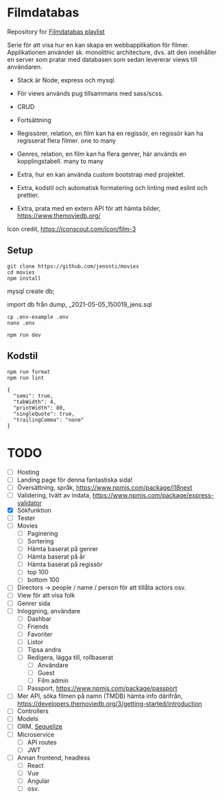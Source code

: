 # Filmdatabas

Repository for [Filmdatabas playlist](https://youtube.com/playlist?list=PLgGdkZQ59lsVQSSSn7hPeDfwww928A7Fr)

Serie för att visa hur en kan skapa en webbapplikation för filmer.
Applikationen använder sk. monolithic architecture, dvs. att den innehåller en server som pratar med databasen som sedan levererar views till användaren.

-   Stack är Node, express och mysql.
-   För views används pug tillsammans med sass/scss.
-   CRUD

-   Fortsättning
-   Regissörer, relation, en film kan ha en regissör, en regissör kan ha regisserat flera filmer. one to many
-   Genres, relation, en film kan ha flera genrer, här används en kopplingstabell. many to many

-   Extra, hur en kan använda custom bootstrap med projektet.
-   Extra, kodstil och automatisk formatering och linting med eslint och prettier.
-   Extra, prata med en extern API för att hämta bilder, https://www.themoviedb.org/

Icon credit, https://iconscout.com/icon/film-3

## Setup

```
git clone https://github.com/jensnti/movies
cd movies
npm install
```

mysql create db;

import db från dump, \_2021-05-05_150019_jens.sql

```
cp .env-example .env
nano .env
```

```
npm run dev
```

## Kodstil

```
npm run format
npm run lint
```

```
{
  "semi": true,
  "tabWidth": 4,
  "printWidth": 80,
  "singleQuote": true,
  "trailingComma": "none"
}
```

# TODO

-   [ ] Hosting
-   [ ] Landing page för denna fantastiska sida!
-   [ ] Översättning, språk, https://www.npmjs.com/package/i18next
-   [ ] Validering, tvätt av indata, https://www.npmjs.com/package/express-validator
-   [x] Sökfunktion
-   [ ] Tester
-   [ ] Movies
    -   [ ] Paginering
    -   [ ] Sortering
    -   [ ] Hämta baserat på genrer
    -   [ ] Hämta baserat på år
    -   [ ] Hämta baserat på regissör
    -   [ ] top 100
    -   [ ] bottom 100
-   [ ] Directors -> people / name / person för att tillåta actors osv.
-   [ ] View för att visa folk
-   [ ] Genrer sida
-   [ ] Inloggning, användare
    -   [ ] Dashbar
    -   [ ] Friends
    -   [ ] Favoriter
    -   [ ] Listor
    -   [ ] Tipsa andra
    -   [ ] Redigera, lägga till, rollbaserat
        -   [ ] Användare
        -   [ ] Guest
        -   [ ] Film admin
    -   [ ] Passport, https://www.npmjs.com/package/passport
-   [ ] Mer API, söka filmen på namn (TMDB) hämta info därifrån, https://developers.themoviedb.org/3/getting-started/introduction
-   [ ] Controllers
-   [ ] Models
-   [ ] ORM, [Sequelize](https://sequelize.org/)
-   [ ] Microservice
    -   [ ] API routes
    -   [ ] JWT
-   [ ] Annan frontend, headless
    -   [ ] React
    -   [ ] Vue
    -   [ ] Angular
    -   [ ] osv.
